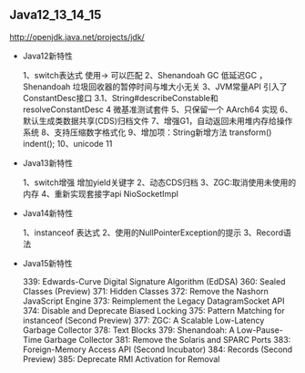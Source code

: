 ## Java12_13_14_15
   http://openjdk.java.net/projects/jdk/
- Java12新特性


    1、switch表达式 使用-> 可以匹配
    2、Shenandoah GC 低延迟GC ，Shenandoah 垃圾回收器的暂停时间与堆大小无关
    3、JVM常量API 引入了ConstantDesc接口
    3.1、String#describeConstable和resolveConstantDesc
    4 微基准测试套件
    5、只保留一个 AArch64 实现
    6、默认生成类数据共享(CDS)归档文件
    7、增强G1，自动返回未用堆内存给操作系统
    8、支持压缩数字格式化
    9、增加项：String新增方法 transform() indent();
    10、unicode 11
- Java13新特性
    
    
    1、switch增强  增加yield关键字
    2、动态CDS归档
    3、ZGC:取消使用未使用的内存
    4、重新实现套接字api NioSocketImpl
    
- Java14新特性
    
    
    1、instanceof 表达式
    2、使用的NullPointerException的提示 
    3、Record语法

- Java15新特性
    
    
    339:	Edwards-Curve Digital Signature Algorithm (EdDSA)
    360:	Sealed Classes (Preview)
    371:	Hidden Classes
    372:	Remove the Nashorn JavaScript Engine
    373:	Reimplement the Legacy DatagramSocket API
    374:	Disable and Deprecate Biased Locking
    375:	Pattern Matching for instanceof (Second Preview)
    377:	ZGC: A Scalable Low-Latency Garbage Collector
    378:	Text Blocks
    379:	Shenandoah: A Low-Pause-Time Garbage Collector
    381:	Remove the Solaris and SPARC Ports
    383:	Foreign-Memory Access API (Second Incubator)
    384:	Records (Second Preview)
    385:	Deprecate RMI Activation for Removal
